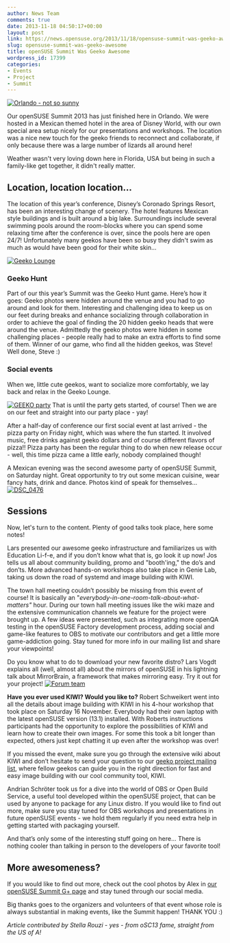 ```yaml
---
author: News Team
comments: true
date: 2013-11-18 04:50:17+00:00
layout: post
link: https://news.opensuse.org/2013/11/18/opensuse-summit-was-geeko-awesome/
slug: opensuse-summit-was-geeko-awesome
title: openSUSE Summit Was Geeko Awesome
wordpress_id: 17399
categories:
- Events
- Project
- Summit
---
```


[![Orlando - not so sunny](//news.opensuse.org/wp-content/uploads/2013/11/DSC_0019.jpg)](//news.opensuse.org/wp-content/uploads/2013/11/DSC_0019.jpg)

Our openSUSE Summit 2013 has just finished here in Orlando. We were hosted in a Mexican themed hotel in the area of Disney World, with our own special area setup nicely for our presentations and workshops. The location was a nice new touch for the geeko friends to reconnect and collaborate, if only because there was a large number of lizards all around here!

Weather wasn't very loving down here in Florida, USA but being in such a family-like get together, it didn't really matter.<!-- more -->


## Location, location location...


The location of this year’s conference, Disney’s Coronado Springs Resort, has been an interesting change of scenery. The hotel features Mexican style buildings and is built around a big lake. Surroundings include several swimming pools around the room-blocks where you can spend some relaxing time after the conference is over, since the pools here  are open 24/7! Unfortunately many geekos have been so busy they didn't swim as much as would have been good for their white skin...

[![Geeko Lounge](//news.opensuse.org/wp-content/uploads/2013/11/DSC_0134.jpg)](//news.opensuse.org/wp-content/uploads/2013/11/DSC_0134.jpg)


### Geeko Hunt


Part of our this year’s Summit was the Geeko Hunt game. Here’s how it goes:
Geeko photos were hidden around the venue and you had to go around and look for them.
Interesting and challenging idea to keep us on our feet during breaks and enhance socializing through collaboration in order to achieve the goal of finding the 20 hidden geeko heads that were around the venue.  Admittedly the geeko photos were hidden in some challenging places - people really had to make an extra efforts to find some of them.
Winner of our game, who find all the hidden geekos, was Steve! Well done, Steve :)


### Social events


When we, little cute geekos, want to socialize more comfortably, we lay back and relax in the Geeko Lounge.

[![GEEKO party](//news.opensuse.org/wp-content/uploads/2013/11/DSC_0173.jpg)](//news.opensuse.org/wp-content/uploads/2013/11/DSC_0173.jpg)
That is until the party gets started, of course! Then we are on our feet and straight into our party place - yay!

After a half-day of conference our first social event at last arrived - the pizza party on Friday night, which was where the fun started. It involved music, free drinks against geeko dollars and of course different flavors of pizza!! Pizza party has been the regular thing to do when new release occur - well, this time pizza came a little early, nobody complained though!

A Mexican evening was the second awesome party of openSUSE Summit, on Saturday night. Great opportunity to try out some mexican cuisine, wear fancy hats, drink and dance. Photos kind of speak for themselves...
[![DSC_0476](//news.opensuse.org/wp-content/uploads/2013/11/DSC_0476.jpg)](//news.opensuse.org/wp-content/uploads/2013/11/DSC_0476.jpg)



## Sessions


Now, let's turn to the content. Plenty of good talks took place, here some notes!

Lars presented our awesome geeko infrastructure and familiarizes us with Education Li-f-e, and if you don’t know what that is, go look it up now! Jos tells us all about community building, promo and "booth'ing," the do’s and don’ts. More advanced hands-on workshops also take place in Genie Lab, taking us down the road of systemd and image building with KIWI.

The town hall meeting couldn’t possibly be missing from this event of course! It is basically an "_everybody-in-one-room-talk-about-what-matters"_ hour. During our town hall meeting issues like the wiki maze and the extensive communication channels we feature for the project were brought up. A few ideas were presented, such as integrating more openQA testing in the openSUSE Factory development process, adding social and game-like features to OBS to motivate our contributors and get a little more game-addiction going. Stay tuned for more info in our mailing list and share your viewpoints!

Do you know what to do to download your new favorite distro? Lars Vogdt explains all (well, almost all) about the mirrors of openSUSE in his lightning talk about MirrorBrain, a framework that makes mirroring easy. Try it out for your project!
[![Forum team](//news.opensuse.org/wp-content/uploads/2013/11/Forum-team.jpg)](//news.opensuse.org/wp-content/uploads/2013/11/Forum-team.jpg)

**Have you ever used KIWI? Would you like to?**
Robert Schweikert went into all the details about image building with KIWI in his 4-hour workshop that took place on Saturday 16 November. Everybody had their own laptop with the latest openSUSE version (13.1) installed. With Roberts instructions participants had the opportunity to explore the possibilities of KIWI and learn how to create their own images. For some this took a bit longer than expected, others just kept chatting it up even after the workshop was over!

If you missed the event, make sure you go through the extensive wiki about KIWI and don’t hesitate to send your question to our [geeko project mailing list](mailto:opensuse-project@opensuse.org), where fellow geekos can guide you in the right direction for fast and easy image building with our cool community tool, KIWI.

Andrian Schröter took us for a dive into the world of OBS or Open Build Service, a useful tool developed within the openSUSE project, that can be used by anyone to package for any Linux distro.
If you would like to find out more, make sure you stay tuned for OBS workshops and presentations in future openSUSE events - we hold them regularly if you need extra help in getting started with packaging yourself.

And that’s only some of the interesting stuff going on here... There is nothing cooler than talking in person to the developers of your favorite tool!


## More awesomeness?


If you would like to find out more, check out the cool photos by Alex in [our openSUSE Summit G+ page](https://plus.google.com/photos/118353940642581070613/albums/5947256413483833873) and stay tuned through our social media.

Big thanks goes to the organizers and volunteers of that event whose role is always substantial in making events, like the Summit happen! THANK YOU :)

_Article contributed by Stella Rouzi - yes - from oSC13 fame, straight from the US of A!_
